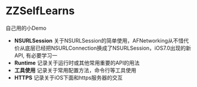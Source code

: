 # ZZSelfLearns
自己用的小Demo

- **NSURLSession** 关于NSURLSession的简单使用，AFNetworking从不惜代价从底层已经把NSURLConnection换成了NSURLSession，iOS7.0出现的新API, 有必要学习一
- **Runtime** 记录关于运行时或其他常用重要的API的用法
- **工具使用** 记录关于常用配置方法，命令行等工具使用
- **HTTPS** 记录关于iOS下面和https服务器的交互